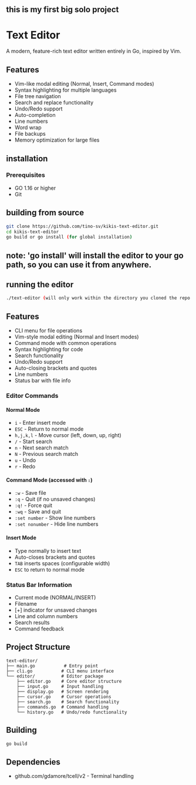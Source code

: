## this is my first big solo project


# Text Editor

A modern, feature-rich text editor written entirely in Go, inspired by Vim.

## Features

- Vim-like modal editing (Normal, Insert, Command modes)
- Syntax highlighting for multiple languages
- File tree navigation
- Search and replace functionality
- Undo/Redo support
- Auto-completion
- Line numbers
- Word wrap
- File backups
- Memory optimization for large files

## installation

### Prerequisites
- GO 1.16 or higher
- Git

## building from source

```bash
git clone https://github.com/tino-sv/kikis-text-editor.git
cd kikis-text-editor
go build or go install (for global installation)
```
## note: 'go install' will install the editor to your go path, so you can use it from anywhere.

## running the editor

```bash
./text-editor (will only work within the directory you cloned the repo into)
```



## Features

- CLI menu for file operations
- Vim-style modal editing (Normal and Insert modes)
- Command mode with common operations
- Syntax highlighting for code
- Search functionality
- Undo/Redo support
- Auto-closing brackets and quotes
- Line numbers
- Status bar with file info

### Editor Commands

#### Normal Mode
- `i` - Enter insert mode
- `ESC` - Return to normal mode
- `h,j,k,l` - Move cursor (left, down, up, right)
- `/` - Start search
- `n` - Next search match
- `N` - Previous search match
- `u` - Undo
- `r` - Redo

#### Command Mode (accessed with `:`)
- `:w` - Save file
- `:q` - Quit (if no unsaved changes)
- `:q!` - Force quit
- `:wq` - Save and quit
- `:set number` - Show line numbers
- `:set nonumber` - Hide line numbers

#### Insert Mode
- Type normally to insert text
- Auto-closes brackets and quotes
- `TAB` inserts spaces (configurable width)
- `ESC` to return to normal mode

### Status Bar Information
- Current mode (NORMAL/INSERT)
- Filename
- [+] indicator for unsaved changes
- Line and column numbers
- Search results
- Command feedback

## Project Structure

```
text-editor/
├── main.go           # Entry point
├── cli.go           # CLI menu interface
└── editor/          # Editor package
    ├── editor.go    # Core editor structure
    ├── input.go     # Input handling
    ├── display.go   # Screen rendering
    ├── cursor.go    # Cursor operations
    ├── search.go    # Search functionality
    ├── commands.go  # Command handling
    └── history.go   # Undo/redo functionality
```

## Building

```bash
go build
```

## Dependencies

- github.com/gdamore/tcell/v2 - Terminal handling